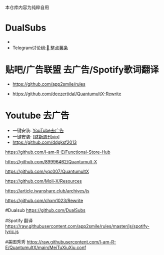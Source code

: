 本仓库内容为纯粹自用


# DualSubs
  * 
  * Telegram讨论组:[🍟 整点薯条](https://t.me/GetSomeFries)

# 贴吧/广告联盟 去广告/Spotify歌词翻译
  * https://github.com/app2smile/rules

  * https://github.com/deezertidal/QuantumultX-Rewrite

# Youtube 去广告
* 一键安装: [YouTube去广告](https://api.boxjs.app/quanx/add-resource?remote-resource=%7B%22rewrite_remote%22:%5B%22https://github.com/kk-cao/quanx/raw/main/YouTubeAD.snippet,tag=%F0%9F%9A%AB%20YouTubeAD%22%5D%7D)
* 一键安装: [[财新周刊vip]](https://api.boxjs.app/quanx/add-resource?remote-resource=%7B%22rewrite_remote%22:%5B%22https://github.com/ddgksf2013/MoYu/raw/master/CaiXinZhouKanProCrack.js,tag=%F0%9F%9A%AB%20%E8%B4%A2%E6%96%B0%E5%91%A8%E5%88%8A%22%5D%7D)
* https://github.com/ddgksf2013

https://github.com/I-am-R-E/Functional-Store-Hub

https://github.com/89996462/Quantumult-X

https://github.com/yqc007/QuantumultX

https://github.com/Moli-X/Resources

https://article.iwanshare.club/archives/js

https://github.com/chxm1023/Rewrite

#Dualsub
https://github.com/DualSubs

#Spotify 翻译
https://raw.githubusercontent.com/app2smile/rules/master/js/spotify-lyric.js

#美图秀秀
https://raw.githubusercontent.com/I-am-R-E/QuantumultX/main/MeiTuXiuXiu.conf
